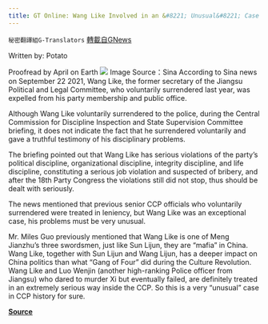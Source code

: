 ```yaml
---
title: GT Online: Wang Like Involved in an &#8221; Unusual&#8221; Case Related to Xi
---
```

`秘密翻譯組G-Translators` [轉載自GNews](https://gnews.org/zh-hans/1552023/)

Written by: Potato

Proofread by April on Earth
![](https://assets.gnews.org/wp-content/uploads/2021/09/Screenshot-2021-09-24-190248.jpg)      Image Source：Sina
According to Sina news on September 22 2021, Wang Like,  the former secretary of the Jiangsu Political and Legal Committee, who voluntarily surrendered last year, was expelled from his party membership and public office.

Although Wang Like voluntarily surrendered to the police, during the Central Commission for Discipline Inspection and State Supervision Committee briefing, it does not indicate the fact that he surrendered voluntarily and gave a truthful testimony of his disciplinary problems.

The briefing pointed out that Wang Like has serious violations of the party’s political discipline, organizational discipline, integrity discipline, and life discipline, constituting a serious job violation and suspected of bribery, and after the 18th Party Congress the violations still did not stop, thus should be dealt with seriously.

The news mentioned that previous senior CCP officials who voluntarily surrendered were treated in leniency, but Wang Like was an exceptional case, his problems must be very unusual.

Mr. Miles Guo previously mentioned that Wang Like is one of Meng Jianzhu’s three swordsmen, just like Sun Lijun, they are “mafia” in China. Wang Like, together with Sun Lijun and Wang Lijun, has a deeper impact on China politics than what “Gang of Four” did during the Culture Revolution. Wang Like and Luo Wenjin (another high-ranking Police officer from Jiangsu) who dared to murder Xi but eventually failed, are definitely treated in an extremely serious way inside the CCP. So this is a very “unusual” case in CCP history for sure.

[**Source**](https://news.sina.cn/sh/2021-09-22/detail-iktzqtyt7383616.d.html?sinawapsharesource=newsapp&amp;wm=3200_0024)
